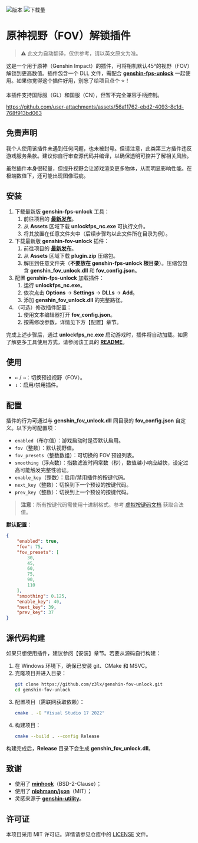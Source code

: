 ![版本](https://img.shields.io/badge/版本-5.6-brightgreen)
![下载量](https://img.shields.io/github/downloads/z3lx/genshin-fov-unlock/total?label=下载量)

# 原神视野（FOV）解锁插件

> ⚠️ 此文为自动翻译，仅供参考，请以英文原文为准。

这是一个用于原神（Genshin Impact）的插件，可将相机默认45°的视野（FOV）解锁到更高数值。插件包含一个 DLL 文件，需配合 [**genshin-fps-unlock**](https://github.com/34736384/genshin-fps-unlock) 一起使用。如果你觉得这个插件好用，别忘了给项目点个 ⭐！

本插件支持国际服（GL）和国服（CN），但暂不完全兼容手柄控制。

https://github.com/user-attachments/assets/56a11762-ebd2-4093-8c1d-768f913bd063

## 免责声明

我个人使用该插件未遇到任何问题，也未被封号。但请注意，此类第三方插件违反游戏服务条款。建议你自行审查源代码并编译，以确保透明可控并了解相关风险。

虽然插件本身很轻量，但提升视野会让游戏渲染更多物体，从而明显影响性能。在极端数值下，还可能出现图像瑕疵。

## 安装

1. 下载最新版 **genshin-fps-unlock** 工具：
   1. 前往项目的 [**最新发布**](https://github.com/34736384/genshin-fps-unlock/releases/latest)。
   2. 从 **Assets** 区域下载 **unlockfps_nc.exe** 可执行文件。
   3. 将其放置在任意文件夹中（后续步骤均以此文件所在目录为例）。
2. 下载最新版 **genshin-fov-unlock** 插件：
   1. 前往项目的 [**最新发布**](https://github.com/z3lx/genshin-fov-unlock/releases/latest)。
   2. 从 **Assets** 区域下载 **plugin.zip** 压缩包。
   3. 解压到任意文件夹（**不要放在 genshin-fps-unlock 根目录**）。压缩包包含 **genshin_fov_unlock.dll** 和 **fov_config.json**。
3. 配置 **genshin-fps-unlock** 加载插件：
   1. 运行 **unlockfps_nc.exe**。
   2. 依次点击 **Options** → **Settings** → **DLLs** → **Add**。
   3. 添加 **genshin_fov_unlock.dll** 的完整路径。
4. （可选）修改插件配置：
   1. 使用文本编辑器打开 **fov_config.json**。
   2. 按需修改参数，详情见下方【配置】章节。

完成上述步骤后，通过 **unlockfps_nc.exe** 启动游戏时，插件将自动加载。如需了解更多工具使用方式，请参阅该工具的 [**README**](https://github.com/34736384/genshin-fps-unlock/blob/netcore/README.md)。

## 使用

- <kbd>←</kbd> / <kbd>→</kbd>：切换预设视野（FOV）。
- <kbd>↓</kbd>：启用/禁用插件。

## 配置

插件的行为可通过与 **genshin_fov_unlock.dll** 同目录的 **fov_config.json** 自定义。以下为可配置项：

- `enabled`（布尔值）：游戏启动时是否默认启用。
- `fov`（整数）：默认视野值。
- `fov_presets`（整数数组）：可切换的 FOV 预设列表。
- `smoothing`（浮点数）：指数滤波时间常数（秒），数值越小响应越快，设定过高可能触发完整性验证。
- `enable_key`（整数）：启用/禁用插件的按键代码。
- `next_key`（整数）：切换到下一个预设的按键代码。
- `prev_key`（整数）：切换到上一个预设的按键代码。

> **注意**：所有按键代码需使用十进制格式。参考 [虚拟按键码文档](https://learn.microsoft.com/en-us/windows/win32/inputdev/virtual-key-codes) 获取合法值。

**默认配置**：

```json
{
    "enabled": true,
    "fov": 75,
    "fov_presets": [
        30,
        45,
        60,
        75,
        90,
        110
    ],
    "smoothing": 0.125,
    "enable_key": 40,
    "next_key": 39,
    "prev_key": 37
}
```

## 源代码构建

如果只想使用插件，建议参阅【安装】章节。若要从源码自行构建：

1. 在 Windows 环境下，确保已安装 git、CMake 和 MSVC。
2. 克隆项目并进入目录：
   ```bash
   git clone https://github.com/z3lx/genshin-fov-unlock.git
   cd genshin-fov-unlock
   ```
3. 配置项目（需联网获取依赖）：
   ```bash
   cmake . -G "Visual Studio 17 2022"
   ```
4. 构建项目：
   ```bash
   cmake --build . --config Release
   ```

构建完成后，**Release** 目录下会生成 **genshin_fov_unlock.dll**。

## 致谢

* 使用了 [**minhook**](https://github.com/TsudaKageyu/minhook)（BSD-2-Clause）；
* 使用了 [**nlohmann/json**](https://github.com/nlohmann/json)（MIT）；
* 灵感来源于 [**genshin-utility**](https://github.com/lanylow/genshin-utility)。

## 许可证

本项目采用 MIT 许可证。详情请参见仓库中的 [LICENSE](LICENSE) 文件。
